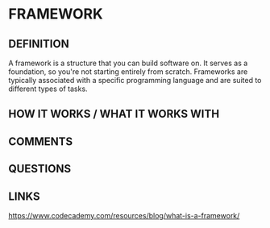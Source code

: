 # FRAMEWORK

## DEFINITION

A framework is a structure that you can build software on. It serves as a foundation, so you're not starting entirely from scratch. Frameworks are typically associated with a specific programming language and are suited to different types of tasks.

## HOW IT WORKS / WHAT IT WORKS WITH

## COMMENTS

## QUESTIONS

## LINKS

https://www.codecademy.com/resources/blog/what-is-a-framework/
